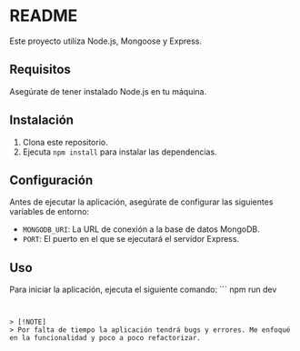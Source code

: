 # README

Este proyecto utiliza Node.js, Mongoose y Express.

## Requisitos

Asegúrate de tener instalado Node.js en tu máquina.

## Instalación

1. Clona este repositorio.
2. Ejecuta `npm install` para instalar las dependencias.

## Configuración

Antes de ejecutar la aplicación, asegúrate de configurar las siguientes variables de entorno:

- `MONGODB_URI`: La URL de conexión a la base de datos MongoDB.
- `PORT`: El puerto en el que se ejecutará el servidor Express.

## Uso

Para iniciar la aplicación, ejecuta el siguiente comando: ```
npm run dev

```


> [!NOTE]
> Por falta de tiempo la aplicación tendrá bugs y errores. Me enfoqué en la funcionalidad y poco a poco refactorizar.
